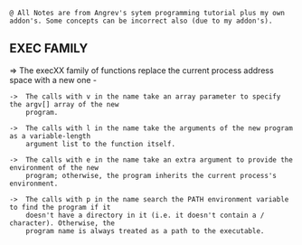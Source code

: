```
@ All Notes are from Angrev's sytem programming tutorial plus my own addon's. Some concepts can be incorrect also (due to my addon's).

```


##	EXEC FAMILY
=>	The execXX family of functions replace the current process address space with a new one -

	->	The calls with v in the name take an array parameter to specify the argv[] array of the new 
		program.

    ->	The calls with l in the name take the arguments of the new program as a variable-length 
		argument list to the function itself.

    ->	The calls with e in the name take an extra argument to provide the environment of the new 
		program; otherwise, the program inherits the current process's environment.

    ->	The calls with p in the name search the PATH environment variable to find the program if it 
		doesn't have a directory in it (i.e. it doesn't contain a / character). Otherwise, the 
		program name is always treated as a path to the executable.


